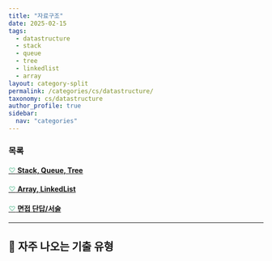 ```yaml
---
title: "자료구조"
date: 2025-02-15
tags: 
  - datastructure
  - stack
  - queue
  - tree
  - linkedlist
  - array
layout: category-split
permalink: /categories/cs/datastructure/
taxonomy: cs/datastructure
author_profile: true
sidebar:
  nav: "categories"
---
```



### 목록

#### <a href="#" data-content="/assets/contents/cs/stack-queue-tree.md"><span style="color: #9bd6bd;">♡</span> Stack, Queue, Tree</a>

#### <a href="#" data-content="/assets/contents/cs/array-linkedlist.md"><span style="color: #9bd6bd;">♡</span> Array, LinkedList</a>

#### <a href="#" data-content="/assets/contents/cs/data-structure-interview.md"><span style="color: #9bd6bd;">♡</span> 면접 단답/서술 </a>


---


## 📝 자주 나오는 기출 유형